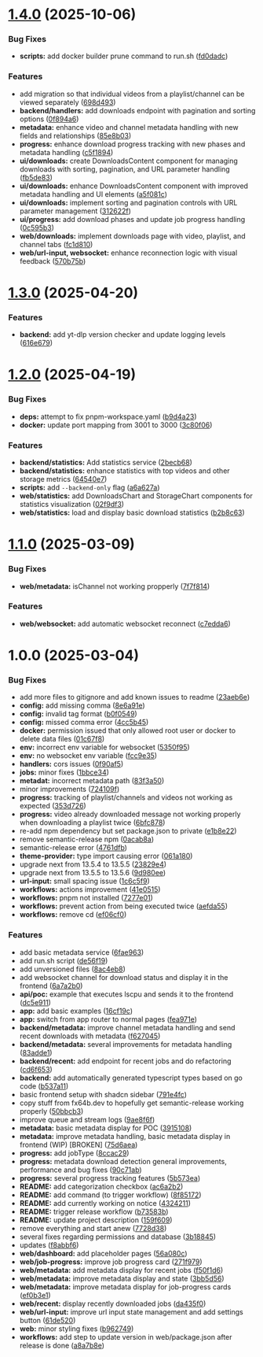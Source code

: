 # [1.4.0](https://github.com/Fx64b/video-archiver/compare/0.1.3.0-BETA...0.1.4.0-BETA) (2025-10-06)


### Bug Fixes

* **scripts:** add docker builder prune command to run.sh ([fd0dadc](https://github.com/Fx64b/video-archiver/commit/fd0dadc076f5e203e09e8fa9bcbc3554630dc2d2))


### Features

* add migration so that individual videos from a playlist/channel can be viewed separately ([698d493](https://github.com/Fx64b/video-archiver/commit/698d493af1927f046ac5473f86abe7605452f67a))
* **backend/handlers:** add downloads endpoint with pagination and sorting options ([0f894a6](https://github.com/Fx64b/video-archiver/commit/0f894a6e37363f165ce063154fea6ffd060dfadc))
* **metadata:** enhance video and channel metadata handling with new fields and relationships ([85e8b03](https://github.com/Fx64b/video-archiver/commit/85e8b03e7928bd5ffb79b1df3ef4daac08c8ebd0))
* **progress:** enhance download progress tracking with new phases and metadata handling ([c5f1894](https://github.com/Fx64b/video-archiver/commit/c5f189442ac925376a97ca998029287e37d5582c))
* **ui/downloads:** create DownloadsContent component for managing downloads with sorting, pagination, and URL parameter handling ([fb5de83](https://github.com/Fx64b/video-archiver/commit/fb5de83cbaf2cae8a81def7beebbe23096ccd752))
* **ui/downloads:** enhance DownloadsContent component with improved metadata handling and UI elements ([a5f081c](https://github.com/Fx64b/video-archiver/commit/a5f081c483a6113596aba885a24f2552f511eeb6))
* **ui/downloads:** implement sorting and pagination controls with URL parameter management ([312622f](https://github.com/Fx64b/video-archiver/commit/312622f569e7b1c9611eecdf1e0c8ddec02deafb))
* **ui/progress:** add download phases and update job progress handling ([0c595b3](https://github.com/Fx64b/video-archiver/commit/0c595b38fa573a3819697862a68e9d3ffd0613ea))
* **web/downloads:** implement downloads page with video, playlist, and channel tabs ([fc1d810](https://github.com/Fx64b/video-archiver/commit/fc1d8108f928c72b540b26b4eac7107df9f53ca5))
* **web/url-input, websocket:** enhance reconnection logic with visual feedback ([570b75b](https://github.com/Fx64b/video-archiver/commit/570b75b03b1ed11246e20271e3742be43d79a027))

# [1.3.0](https://github.com/Fx64b/video-archiver/compare/0.1.2.0-BETA...0.1.3.0-BETA) (2025-04-20)


### Features

* **backend:** add yt-dlp version checker and update logging levels ([616e679](https://github.com/Fx64b/video-archiver/commit/616e6793fecdb3c56eab9856de0247e2f2acece1))

# [1.2.0](https://github.com/Fx64b/video-archiver/compare/0.1.1.0-BETA...0.1.2.0-BETA) (2025-04-19)


### Bug Fixes

* **deps:** attempt to fix pnpm-workspace.yaml ([b9d4a23](https://github.com/Fx64b/video-archiver/commit/b9d4a235854da0285bba6d2d6f8c2cd39a2e33b6))
* **docker:** update port mapping from 3001 to 3000 ([3c80f06](https://github.com/Fx64b/video-archiver/commit/3c80f0659cd8978dd54a2c0b7ef5c2ac3caa5e13))


### Features

* **backend/statistics:** Add statistics service ([2becb68](https://github.com/Fx64b/video-archiver/commit/2becb68df845d3075d19d725c99feb276b796c24))
* **backend/statistics:** enhance statistics with top videos and other storage metrics ([64540e7](https://github.com/Fx64b/video-archiver/commit/64540e7beca1853adf70a18ee6cc3102e21c8852))
* **scripts:** add `--backend-only` flag ([a6a627a](https://github.com/Fx64b/video-archiver/commit/a6a627a166b6490e253a8ba1bf914ac9fc661759))
* **web/statistics:** add DownloadsChart and StorageChart components for statistics visualization ([02f9df3](https://github.com/Fx64b/video-archiver/commit/02f9df352889fd8fec60de166a19e4bdc7c108a8))
* **web/statistics:** load and display basic download statistics ([b2b8c63](https://github.com/Fx64b/video-archiver/commit/b2b8c63e262ddba227cde7d767cc0d411d5cc43d))

# [1.1.0](https://github.com/Fx64b/video-archiver/compare/0.1.0.0-BETA...0.1.1.0-BETA) (2025-03-09)


### Bug Fixes

* **web/metadata:** isChannel not working propperly ([7f7f814](https://github.com/Fx64b/video-archiver/commit/7f7f81431305fd602c0d5d190b193772f7d41f7a))


### Features

* **web/websocket:** add automatic websocket reconnect ([c7edda6](https://github.com/Fx64b/video-archiver/commit/c7edda6c73b32a4326a5cbc2d0864295d5ab734e))

# 1.0.0 (2025-03-04)


### Bug Fixes

* add more files to gitignore and add known issues to readme ([23aeb6e](https://github.com/Fx64b/video-archiver/commit/23aeb6e388c6ca6c3c28d977224679e76eb1a6b5))
* **config:** add missing comma ([8e6a91e](https://github.com/Fx64b/video-archiver/commit/8e6a91e273190905d63f76431115121fa452660f))
* **config:** invalid tag format ([b0f0549](https://github.com/Fx64b/video-archiver/commit/b0f05491b298df671ca02599ef25a28d9964e108))
* **config:** missed comma error ([4cc5b45](https://github.com/Fx64b/video-archiver/commit/4cc5b453c93b5f4a48ee2641103a8c6877c30f92))
* **docker:** permission issued that only allowed root user or docker to delete data files ([01c67f8](https://github.com/Fx64b/video-archiver/commit/01c67f8e5970d9c9d0f1f39e52fd241b7e26326f))
* **env:** incorrect env variable for websocket ([5350f95](https://github.com/Fx64b/video-archiver/commit/5350f95926bed132230f57ba24eb3ea8c8476e7a))
* **env:** no websocket env variable ([fcc9e35](https://github.com/Fx64b/video-archiver/commit/fcc9e35fbaaef07ea5be3495ac7bfdbc682dbc5f))
* **handlers:** cors issues ([0f90af5](https://github.com/Fx64b/video-archiver/commit/0f90af5d8a09f026bd2ccb34f5433ce431c6969a))
* **jobs:** minor fixes ([1bbce34](https://github.com/Fx64b/video-archiver/commit/1bbce34b7c76d2b25f417b368927fca1853c07b9))
* **metadat:** incorrect metadata path ([83f3a50](https://github.com/Fx64b/video-archiver/commit/83f3a50cccc84012c64bb9d3f11a9cc3cb1bb0b5))
* minor improvements ([724109f](https://github.com/Fx64b/video-archiver/commit/724109f31bc09b093b984cb9d674c69e1a3b0a59))
* **progress:** tracking of playlist/channels and videos not working as expected ([353d726](https://github.com/Fx64b/video-archiver/commit/353d72612cab82ba38ae73bf6e01e47fabb5f98a))
* **progress:** video already downloaded message not working properly when downloading a playlist twice ([6bfc878](https://github.com/Fx64b/video-archiver/commit/6bfc8784f198841aba3dce2e21cdd68679330ea7))
* re-add npm dependency but set package.json to private ([e1b8e22](https://github.com/Fx64b/video-archiver/commit/e1b8e226e4a623ae79da3524b7f0d35e0ab59e28))
* remove semantic-release npm ([0acab8a](https://github.com/Fx64b/video-archiver/commit/0acab8ae4827a007ad4af1d42c906f0d6df03aea))
* semantic-release error ([4761dfb](https://github.com/Fx64b/video-archiver/commit/4761dfb9f9dbddd387059f72724aa0d1da9ca702))
* **theme-provider:** type import causing error ([061a180](https://github.com/Fx64b/video-archiver/commit/061a1808c5a78f237dcd682bebec582c7c7c5c9a))
* upgrade next from 13.5.4 to 13.5.5 ([23829e4](https://github.com/Fx64b/video-archiver/commit/23829e40f63f0896ff6e3aff37c73f1e9021d17b))
* upgrade next from 13.5.5 to 13.5.6 ([9d980ee](https://github.com/Fx64b/video-archiver/commit/9d980ee4b8954ba966b7ede054fe759f8a1f1448))
* **url-input:** small spacing issue ([1c6c5f9](https://github.com/Fx64b/video-archiver/commit/1c6c5f983e27070129564ff527e3ab2b199d18de))
* **workflows:** actions improvement ([41e0515](https://github.com/Fx64b/video-archiver/commit/41e0515a23570c5b7a88d8452b0fc406813e2f05))
* **workflows:** pnpm not installed ([7277e01](https://github.com/Fx64b/video-archiver/commit/7277e0140314b7fe494a588dd30b325e9881419f))
* **workflows:** prevent action from being executed twice ([aefda55](https://github.com/Fx64b/video-archiver/commit/aefda55e250385c7c97f35cc0357ea8746ba563d))
* **workflows:** remove cd ([ef06cf0](https://github.com/Fx64b/video-archiver/commit/ef06cf026a9921db3dbf7c6d620779f885443ab7))


### Features

* add basic metadata service ([6fae963](https://github.com/Fx64b/video-archiver/commit/6fae9636a17112cbdf477f225b2384e5a2b76b7c))
* add run.sh script ([de56f19](https://github.com/Fx64b/video-archiver/commit/de56f1962acc248cb3b3d7af9e3a960148f1348b))
* add unversioned files ([8ac4eb8](https://github.com/Fx64b/video-archiver/commit/8ac4eb8e296b993bbd5e00f191959384108e42d6))
* add websocket channel for download status and display it in the frontend ([6a7a2b0](https://github.com/Fx64b/video-archiver/commit/6a7a2b0d32a5698178add9d1617ed443e3fb0f1b))
* **api/poc:** example that executes lscpu and sends it to the frontend ([dc5e911](https://github.com/Fx64b/video-archiver/commit/dc5e91138d52f74ee2c8adeaf97b7bcdf67fa78d))
* **app:** add basic examples ([16cf19c](https://github.com/Fx64b/video-archiver/commit/16cf19ccd544b97bdc0520a82329d51dee7c0fb5))
* **app:** switch from app router to normal pages ([fea971e](https://github.com/Fx64b/video-archiver/commit/fea971e25e10476a46ab6036a6c6379f0b7288f8))
* **backend/metadata:** improve channel metadata handling and send recent downloads with metadata ([f627045](https://github.com/Fx64b/video-archiver/commit/f627045b85c416ac937cf631b4a27c6ae1fc7816))
* **backend/metadata:** several improvements for metadata handling ([83adde1](https://github.com/Fx64b/video-archiver/commit/83adde1694fcaa64805c8987fbe189359751d355))
* **backend/recent:** add endpoint for recent jobs and do refactoring ([cd6f653](https://github.com/Fx64b/video-archiver/commit/cd6f6538db875b858cfe59c979552f3498cfbd08))
* **backend:** add automatically generated typescript types based on go code ([b537a11](https://github.com/Fx64b/video-archiver/commit/b537a1113e692aa2ba00dd876172f09691308fca))
* basic frontend setup with shadcn sidebar ([791e4fc](https://github.com/Fx64b/video-archiver/commit/791e4fcf7d8775260d2f24297b13c39c6c10d8e1))
* copy stuff from fx64b.dev to hopefully get semantic-release working properly ([50bbcb3](https://github.com/Fx64b/video-archiver/commit/50bbcb33730186420ad4111f0eace6d17fe766c6))
* improve queue and stream logs ([9ae8f6f](https://github.com/Fx64b/video-archiver/commit/9ae8f6f21e0b585f313dd5344d707a984eaeaff3))
* **metadata:** basic metadata display for POC ([3915108](https://github.com/Fx64b/video-archiver/commit/39151089706bb2094d3236a18e5b45514766265f))
* **metadata:** improve metadata handling, basic metadata display in frontend (WIP) [BROKEN] ([75d6aea](https://github.com/Fx64b/video-archiver/commit/75d6aeadea7b389acd024dfd891581f4f567c055))
* **progress:** add jobType ([8ccac29](https://github.com/Fx64b/video-archiver/commit/8ccac293a08f750bb0744f2951bcc6cb3cd7e914))
* **progress:** metadata download detection general improvements, performance and bug fixes ([90c71ab](https://github.com/Fx64b/video-archiver/commit/90c71ab79657dd1bf3f0273ee3e081730a9da2e5))
* **progress:** several progress tracking features ([5b573ea](https://github.com/Fx64b/video-archiver/commit/5b573ea6b5181c92c6c5687c7a87f039d406bc0b))
* **README:** add categorization checkbox ([ac6a2b2](https://github.com/Fx64b/video-archiver/commit/ac6a2b2ac40d38d8c1ce6c0e8ffbe28e0228223f))
* **README:** add command (to trigger workflow) ([8f85172](https://github.com/Fx64b/video-archiver/commit/8f85172134dbdd7fe4078154096305d9f88a6148))
* **README:** add currently working on notice ([4324211](https://github.com/Fx64b/video-archiver/commit/4324211d623f158c7b856aa061d8b28eddefb424))
* **README:** trigger release workflow ([b73583b](https://github.com/Fx64b/video-archiver/commit/b73583bfe8fca9b17f4df0f4026dd9f56c429bf8))
* **README:** update project description ([159f609](https://github.com/Fx64b/video-archiver/commit/159f609cadc8c1912dddb97a93093d74e877c2da))
* remove everything and start anew ([7728d38](https://github.com/Fx64b/video-archiver/commit/7728d38d93f66d1a68019ad94b419e3eb5461f76))
* several fixes regarding permissions and database ([3b18845](https://github.com/Fx64b/video-archiver/commit/3b1884592fa3e1dc1babeab0f9c042c632493fe5))
* updates ([f8abbf6](https://github.com/Fx64b/video-archiver/commit/f8abbf6bf424ddd65eaff7f6e7e7d19064fb282d))
* **web/dashboard:** add placeholder pages ([56a080c](https://github.com/Fx64b/video-archiver/commit/56a080c2390301c6ca8b60c88f95dd96a15b1f68))
* **web/job-progress:** improve job progress card ([271f979](https://github.com/Fx64b/video-archiver/commit/271f9791af17f73d6d34bc260927782d831be966))
* **web/metadata:** add metadata display for recent jobs ([f50f1d6](https://github.com/Fx64b/video-archiver/commit/f50f1d645474af1b7ec5b74de209420e6020344a))
* **web/metadata:** improve metadata display and state ([3bb5d56](https://github.com/Fx64b/video-archiver/commit/3bb5d562b9b4efa0b6c4fa8d1a4f5a9985ba05fd))
* **web/metadata:** improve metadata display for job-progress cards ([ef0b3e1](https://github.com/Fx64b/video-archiver/commit/ef0b3e127d0df220b6e8d76eb4d0d345934e1f93))
* **web/recent:** display recently downloaded jobs ([da435f0](https://github.com/Fx64b/video-archiver/commit/da435f047a7e59f4e91fa2b58d93ce030c237ff5))
* **web/url-input:** improve url input state management and add settings button ([61de520](https://github.com/Fx64b/video-archiver/commit/61de520987b1a9f10743d05b77b11393c4c021e0))
* **web:** minor styling fixes ([b962749](https://github.com/Fx64b/video-archiver/commit/b962749167c4073983f335eb6c530f2432a0af70))
* **workflows:** add step to update version in web/package.json after release is done ([a8a7b8e](https://github.com/Fx64b/video-archiver/commit/a8a7b8e4710c1809f9458759f58a1dc5dc046ec6))
